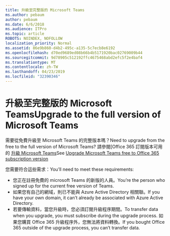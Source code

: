 ```yaml
---
title: 升級至完整版的 Microsoft Teams
ms.author: pebaum
author: pebaum
ms.date: 6/6/2018
ms.audience: ITPro
ms.topic: article
ROBOTS: NOINDEX, NOFOLLOW
localization_priority: Normal
ms.assetid: 86e9b860-d4b2-495c-a135-5c7ecb8e6192
ms.openlocfilehash: d70ed9689ed08b66b4b5171920bac02769009b44
ms.sourcegitcommit: 9d78905c512192ffc4675468abd2efc5f2e4baf4
ms.translationtype: MT
ms.contentlocale: zh-TW
ms.lasthandoff: 04/23/2019
ms.locfileid: "32390346"
---
```

# <a name="upgrade-to-the-full-version-of-microsoft-teams"></a><span data-ttu-id="12fcd-102">升級至完整版的 Microsoft Teams</span><span class="sxs-lookup"><span data-stu-id="12fcd-102">Upgrade to the full version of Microsoft Teams</span></span>

<span data-ttu-id="12fcd-103">需要從免費升級至 Microsoft Teams 的完整版本嗎？</span><span class="sxs-lookup"><span data-stu-id="12fcd-103">Need to upgrade from the free to the full version of Microsoft Teams?</span></span> <span data-ttu-id="12fcd-104">請參閱[Office 365 訂閱版本可用的 [升級 Microsoft Teams](https://docs.microsoft.com/en-us/microsoftteams/upgrade-freemium)</span><span class="sxs-lookup"><span data-stu-id="12fcd-104">See [Upgrade Microsoft Teams free to Office 365 subscription version](https://docs.microsoft.com/en-us/microsoftteams/upgrade-freemium)</span></span>

<span data-ttu-id="12fcd-105">您需要符合這些需求：</span><span class="sxs-lookup"><span data-stu-id="12fcd-105">You’ll need to meet these requirements:</span></span>
- <span data-ttu-id="12fcd-106">您正在註冊免費的 microsoft Teams 的新版的人員。</span><span class="sxs-lookup"><span data-stu-id="12fcd-106">You’re the person who signed up for the current free version of Teams.</span></span>
- <span data-ttu-id="12fcd-107">如果您有自己的網域，則已不能與 Azure Active Directory 相關聯。</span><span class="sxs-lookup"><span data-stu-id="12fcd-107">If you have your own domain, it can’t already be associated with Azure Active Directory.</span></span>
- <span data-ttu-id="12fcd-108">若要傳輸資料，當您升級時，您必須訂閱升級程序期間。</span><span class="sxs-lookup"><span data-stu-id="12fcd-108">To transfer data when you upgrade, you must subscribe during the upgrade process.</span></span> <span data-ttu-id="12fcd-109">如果您購買 Office 365 升級程序外，您無法將資料轉換。</span><span class="sxs-lookup"><span data-stu-id="12fcd-109">If you bought Office 365 outside of the upgrade process, you can’t transfer data.</span></span>


